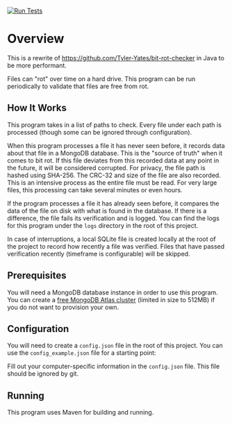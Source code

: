 [![Run Tests](https://github.com/Tyler-Yates/performant-bit-rot-checker/actions/workflows/ci.yml/badge.svg)](https://github.com/Tyler-Yates/performant-bit-rot-checker/actions/workflows/ci.yml)
# Overview
This is a rewrite of https://github.com/Tyler-Yates/bit-rot-checker in Java to be more performant.

Files can "rot" over time on a hard drive.
This program can be run periodically to validate that files are free from rot.

## How It Works
This program takes in a list of paths to check.
Every file under each path is processed (though some can be ignored through configuration).

When this program processes a file it has never seen before, it records data about that file in a MongoDB database.
This is the "source of truth" when it comes to bit rot.
If this file deviates from this recorded data at any point in the future, it will be considered corrupted.
For privacy, the file path is hashed using SHA-256.
The CRC-32 and size of the file are also recorded.
This is an intensive process as the entire file must be read.
For very large files, this processing can take several minutes or even hours.

If the program processes a file it has already seen before, it compares the data of the file on disk with what is found in the database.
If there is a difference, the file fails its verification and is logged.
You can find the logs for this program under the `logs` directory in the root of this project.

In case of interruptions, a local SQLite file is created locally at the root of the project to record how recently a file
was verified.
Files that have passed verification recently (timeframe is configurable) will be skipped.

## Prerequisites
You will need a MongoDB database instance in order to use this program.
You can create a [free MongoDB Atlas cluster](https://docs.atlas.mongodb.com/tutorial/deploy-free-tier-cluster/)
(limited in size to 512MB) if you do not want to provision your own.

## Configuration
You will need to create a `config.json` file in the root of this project.
You can use the `config_example.json` file for a starting point:

Fill out your computer-specific information in the `config.json` file.
This file should be ignored by git.

## Running
This program uses Maven for building and running.
